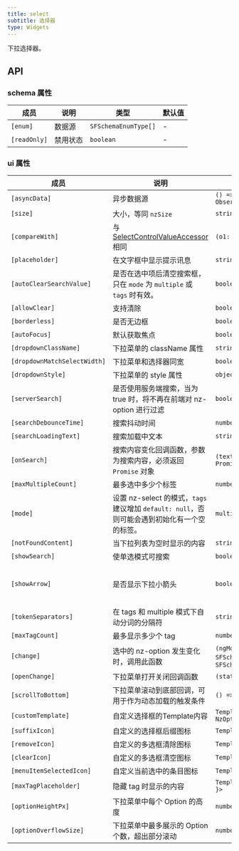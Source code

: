 ```yaml
---
title: select
subtitle: 选择器
type: Widgets
---
```


下拉选择器。

## API

### schema 属性

| 成员 | 说明 | 类型 | 默认值 |
|----|----|----|-----|
| `[enum]` | 数据源 | `SFSchemaEnumType[]` | - |
| `[readOnly]` | 禁用状态 | `boolean` | - |

### ui 属性

| 成员 | 说明 | 类型 | 默认值 |
|----|----|----|-----|
| `[asyncData]` | 异步数据源 | `() => Observable<SFSchemaEnumType[]>` | - |
| `[size]` | 大小，等同 `nzSize` | `string` | - |
| `[compareWith]` | 与 [SelectControlValueAccessor](https://angular.io/api/forms/SelectControlValueAccessor#caveat-option-selection) 相同 | `(o1: any, o2: any) => boolean` | `(o1: any, o2: any) => o1===o2` |
| `[placeholder]` | 在文字框中显示提示讯息 | `string` | - |
| `[autoClearSearchValue]` | 是否在选中项后清空搜索框，只在 `mode` 为 `multiple` 或 `tags` 时有效。 | `boolean` | `true` |
| `[allowClear]` | 支持清除 | `boolean` | `false` |
| `[borderless]` | 是否无边框 | `boolean` | `false` |
| `[autoFocus]` | 默认获取焦点 | `boolean` | `false` |
| `[dropdownClassName]` | 下拉菜单的 className 属性 | `string` | - |
| `[dropdownMatchSelectWidth]` | 下拉菜单和选择器同宽 | `boolean` | `true` |
| `[dropdownStyle]` | 下拉菜单的 style 属性 | `object` | - |
| `[serverSearch]` | 是否使用服务端搜索，当为 true 时，将不再在前端对 nz-option 进行过滤 | `boolean` | `false` |
| `[searchDebounceTime]` | 搜索抖动时间 | `number` | `300` |
| `[searchLoadingText]` | 搜索加载中文本 | `string` | - |
| `[onSearch]` | 搜索内容变化回调函数，参数为搜索内容，必须返回 `Promise` 对象 | `(text: string) => Promise<SFSchemaEnum[]>` | - |
| `[maxMultipleCount]` | 最多选中多少个标签 | `number` | `Infinity` |
| `[mode]` | 设置 nz-select 的模式，`tags` 建议增加 `default: null`，否则可能会遇到初始化有一个空的标签。 | `multiple,tags,default` | `default` |
| `[notFoundContent]` | 当下拉列表为空时显示的内容 | `string` | - |
| `[showSearch]` | 使单选模式可搜索 | `boolean` | `false` |
| `[showArrow]` | 是否显示下拉小箭头 | `boolean` | 单选为 `true`，多选为 `false` |
| `[tokenSeparators]` | 在 tags 和 multiple 模式下自动分词的分隔符 | `string[]` | `[]` |
| `[maxTagCount]` | 最多显示多少个 tag | `number` | - |
| `[change]` | 选中的 nz-option 发生变化时，调用此函数 | `(ngModel:any丨any[], orgData: SFSchemaEnum丨SFSchemaEnum[])=>void` | - |
| `[openChange]` | 下拉菜单打开关闭回调函数 | `(status: boolean) => void` | - |
| `[scrollToBottom]` | 下拉菜单滚动到底部回调，可用于作为动态加载的触发条件 | `() => void` | - |
| `[customTemplate]` | 自定义选择框的Template内容 | `TemplateRef<{ $implicit: NzOptionComponent }>` | - |
| `[suffixIcon]` | 自定义的选择框后缀图标 | `TemplateRef<any>, string` | - |
| `[removeIcon]` | 自定义的多选框清除图标 | `TemplateRef<any>` | - |
| `[clearIcon]` | 自定义的多选框清空图标 | `TemplateRef<any>` | - |
| `[menuItemSelectedIcon]` | 自定义当前选中的条目图标 | `TemplateRef<any>` | - |
| `[maxTagPlaceholder]` | 隐藏 tag 时显示的内容 | `TemplateRef<{ $implicit: any[] }>` | - |
| `[optionHeightPx]` | 下拉菜单中每个 Option 的高度 | `number` | `32` |
| `[optionOverflowSize]` | 下拉菜单中最多展示的 Option 个数，超出部分滚动 | `number` | `8` |
